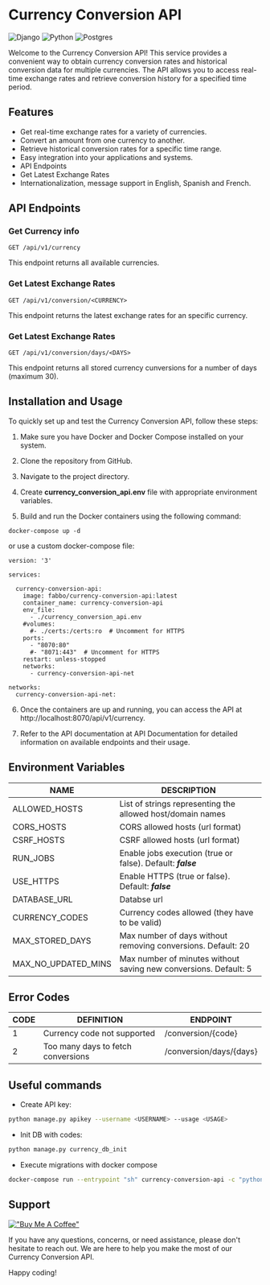 # Currency Conversion API

![Django](https://img.shields.io/badge/Django-092E20?style=for-the-badge&logo=django&logoColor=white)
![Python](https://img.shields.io/badge/Python-14354C?style=for-the-badge&logo=python&logoColor=white)
![Postgres](https://img.shields.io/badge/PostgreSQL-316192?style=for-the-badge&logo=postgresql&logoColor=white)

Welcome to the Currency Conversion API! This service provides a convenient way to obtain currency conversion rates and
historical conversion data for multiple currencies. The API allows you to access real-time exchange rates and retrieve
conversion history for a specified time period.

## Features

* Get real-time exchange rates for a variety of currencies.
* Convert an amount from one currency to another.
* Retrieve historical conversion rates for a specific time range.
* Easy integration into your applications and systems.
* API Endpoints
* Get Latest Exchange Rates
* Internationalization, message support in English, Spanish and French.

## API Endpoints

### Get Currency info

~~~
GET /api/v1/currency
~~~

This endpoint returns all available currencies.

### Get Latest Exchange Rates

~~~
GET /api/v1/conversion/<CURRENCY>
~~~

This endpoint returns the latest exchange rates for an specific currency.

### Get Latest Exchange Rates

~~~
GET /api/v1/conversion/days/<DAYS>
~~~

This endpoint returns all stored currency cunversions for a number of days (maximum 30).

## Installation and Usage

To quickly set up and test the Currency Conversion API, follow these steps:

1. Make sure you have Docker and Docker Compose installed on your system.

2. Clone the repository from GitHub.

3. Navigate to the project directory.

4. Create **currency_conversion_api.env** file with appropriate environment variables.

5. Build and run the Docker containers using the following command:

~~~
docker-compose up -d
~~~

or use a custom docker-compose file:

~~~
version: '3'

services:

  currency-conversion-api:
    image: fabbo/currency-conversion-api:latest
    container_name: currency-conversion-api
    env_file:
      - ./currency_conversion_api.env
    #volumes:
      #- ./certs:/certs:ro  # Uncomment for HTTPS
    ports:
      - "8070:80"
      #- "8071:443"  # Uncomment for HTTPS
    restart: unless-stopped
    networks:
      - currency-conversion-api-net

networks:
  currency-conversion-api-net:
~~~

6. Once the containers are up and running, you can access the API at http://localhost:8070/api/v1/currency.

7. Refer to the API documentation at API Documentation for detailed information on available endpoints and their usage.

## Environment Variables

| NAME                | DESCRIPTION                                                      |
|---------------------|------------------------------------------------------------------|
| ALLOWED_HOSTS       | List of strings representing the allowed host/domain names       |
| CORS_HOSTS          | CORS allowed hosts (url format)                                  |
| CSRF_HOSTS          | CSRF allowed hosts (url format)                                  |
| RUN_JOBS            | Enable jobs execution (true or false). Default: ***false***      |
| USE_HTTPS           | Enable HTTPS (true or false). Default: ***false***               |
| DATABASE_URL        | Databse url                                                      |
| CURRENCY_CODES      | Currency codes allowed (they have to be valid)                   |
| MAX_STORED_DAYS     | Max number of days without removing conversions. Default: 20     |
| MAX_NO_UPDATED_MINS | Max number of minutes without saving new conversions. Default: 5 |

## Error Codes

| CODE | DEFINITION                         | ENDPOINT                |
|------|------------------------------------|-------------------------|
| 1    | Currency code not supported        | /conversion/{code}      |
| 2    | Too many days to fetch conversions | /conversion/days/{days} |

## Useful commands

* Create API key:

~~~bash
python manage.py apikey --username <USERNAME> --usage <USAGE>
~~~

* Init DB with codes:

~~~bash
python manage.py currency_db_init
~~~

* Execute migrations with docker compose

~~~bash
docker-compose run --entrypoint "sh" currency-conversion-api -c "python manage.py migrate"
~~~

## Support

[!["Buy Me A Coffee"](https://www.buymeacoffee.com/assets/img/custom_images/orange_img.png)](https://www.buymeacoffee.com/FabboMaster)

If you have any questions, concerns, or need assistance, please don't hesitate to reach out. We are here to help you
make the most of our Currency Conversion API.

Happy coding!
